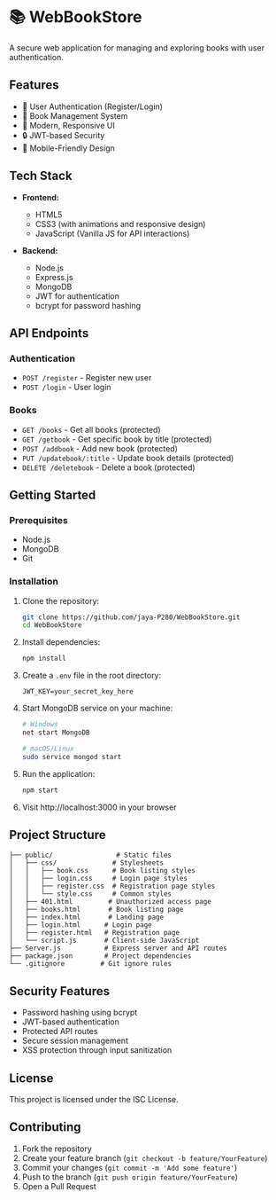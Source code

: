 # 📚 WebBookStore

A secure web application for managing and exploring books with user authentication.

## Features

- 🔐 User Authentication (Register/Login)
- 📖 Book Management System
- 🎨 Modern, Responsive UI
- 🔒 JWT-based Security
- 📱 Mobile-Friendly Design

## Tech Stack

- **Frontend:**
  - HTML5
  - CSS3 (with animations and responsive design)
  - JavaScript (Vanilla JS for API interactions)

- **Backend:**
  - Node.js
  - Express.js
  - MongoDB
  - JWT for authentication
  - bcrypt for password hashing

## API Endpoints

### Authentication
- `POST /register` - Register new user
- `POST /login` - User login

### Books
- `GET /books` - Get all books (protected)
- `GET /getbook` - Get specific book by title (protected)
- `POST /addbook` - Add new book (protected)
- `PUT /updatebook/:title` - Update book details (protected)
- `DELETE /deletebook` - Delete a book (protected)

## Getting Started

### Prerequisites

- Node.js
- MongoDB
- Git

### Installation

1. Clone the repository:
   ```bash
   git clone https://github.com/jaya-P280/WebBookStore.git
   cd WebBookStore
   ```

2. Install dependencies:
   ```bash
   npm install
   ```

3. Create a `.env` file in the root directory:
   ```env
   JWT_KEY=your_secret_key_here
   ```

4. Start MongoDB service on your machine:
   ```bash
   # Windows
   net start MongoDB

   # macOS/Linux
   sudo service mongod start
   ```

5. Run the application:
   ```bash
   npm start
   ```

6. Visit http://localhost:3000 in your browser

## Project Structure

```
├── public/                # Static files
│   ├── css/              # Stylesheets
│   │   ├── book.css      # Book listing styles
│   │   ├── login.css     # Login page styles
│   │   ├── register.css  # Registration page styles
│   │   └── style.css     # Common styles
│   ├── 401.html         # Unauthorized access page
│   ├── books.html       # Book listing page
│   ├── index.html       # Landing page
│   ├── login.html      # Login page
│   ├── register.html   # Registration page
│   └── script.js       # Client-side JavaScript
├── Server.js           # Express server and API routes
├── package.json        # Project dependencies
└── .gitignore         # Git ignore rules
```

## Security Features

- Password hashing using bcrypt
- JWT-based authentication
- Protected API routes
- Secure session management
- XSS protection through input sanitization

## License

This project is licensed under the ISC License.

## Contributing

1. Fork the repository
2. Create your feature branch (`git checkout -b feature/YourFeature`)
3. Commit your changes (`git commit -m 'Add some feature'`)
4. Push to the branch (`git push origin feature/YourFeature`)
5. Open a Pull Request